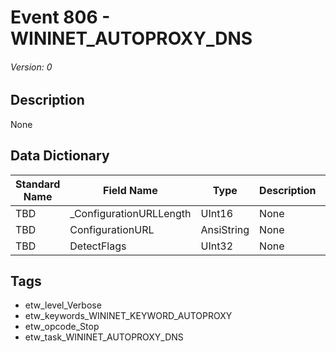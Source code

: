 # Event 806 - WININET_AUTOPROXY_DNS
###### Version: 0

## Description
None

## Data Dictionary
|Standard Name|Field Name|Type|Description|Sample Value|
|---|---|---|---|---|
|TBD|_ConfigurationURLLength|UInt16|None|`None`|
|TBD|ConfigurationURL|AnsiString|None|`None`|
|TBD|DetectFlags|UInt32|None|`None`|

## Tags
* etw_level_Verbose
* etw_keywords_WININET_KEYWORD_AUTOPROXY
* etw_opcode_Stop
* etw_task_WININET_AUTOPROXY_DNS
